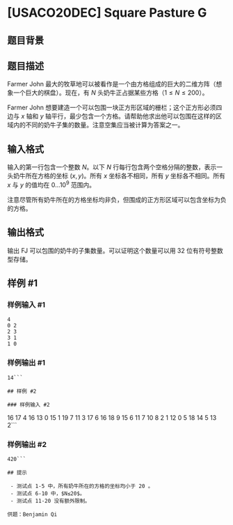 # [USACO20DEC] Square Pasture G

## 题目背景



## 题目描述

Farmer John 最大的牧草地可以被看作是一个由方格组成的巨大的二维方阵（想象一个巨大的棋盘）。现在，有 $N$ 头奶牛正占据某些方格（$1≤N≤200$）。

Farmer John 想要建造一个可以包围一块正方形区域的栅栏；这个正方形必须四边与 $x$ 轴和 $y$ 轴平行，最少包含一个方格。请帮助他求出他可以包围在这样的区域内的不同的奶牛子集的数量。注意空集应当被计算为答案之一。 

## 输入格式

输入的第一行包含一个整数 $N$。以下 $N$ 行每行包含两个空格分隔的整数，表示一头奶牛所在方格的坐标 $(x,y)$。所有 $x$ 坐标各不相同，所有 $y$ 坐标各不相同。所有 $x$ 与 $y$ 的值均在 $0…10^9$ 范围内。

注意尽管所有奶牛所在的方格坐标均非负，但围成的正方形区域可以包含坐标为负的方格。

## 输出格式

输出 FJ 可以包围的奶牛的子集数量。可以证明这个数量可以用 32 位有符号整数型存储。 

## 样例 #1

### 样例输入 #1
```
4
0 2
2 3
3 1
1 0
```

### 样例输出 #1

```
14```

## 样例 #2

### 样例输入 #2
```
16
17 4
16 13
0 15
1 19
7 11
3 17
6 16
18 9
15 6
11 7
10 8
2 1
12 0
5 18
14 5
13 2```

### 样例输出 #2

```
420```

## 提示

 - 测试点 1-5 中，所有奶牛所在的方格的坐标均小于 20 。
 - 测试点 6-10 中，$N≤20$。
 - 测试点 11-20 没有额外限制。

供题：Benjamin Qi 


